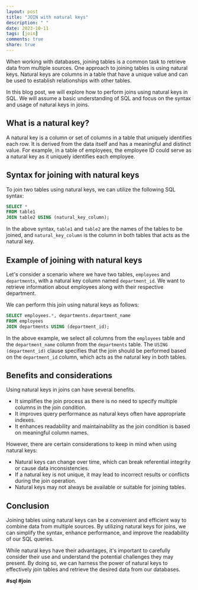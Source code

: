 ```yaml
---
layout: post
title: "JOIN with natural keys"
description: " "
date: 2023-10-11
tags: [join]
comments: true
share: true
---
```


When working with databases, joining tables is a common task to retrieve data from multiple sources. One approach to joining tables is using natural keys. Natural keys are columns in a table that have a unique value and can be used to establish relationships with other tables.

In this blog post, we will explore how to perform joins using natural keys in SQL. We will assume a basic understanding of SQL and focus on the syntax and usage of natural keys in joins.

## What is a natural key?

A natural key is a column or set of columns in a table that uniquely identifies each row. It is derived from the data itself and has a meaningful and distinct value. For example, in a table of employees, the employee ID could serve as a natural key as it uniquely identifies each employee.

## Syntax for joining with natural keys

To join two tables using natural keys, we can utilize the following SQL syntax:

```sql
SELECT *
FROM table1
JOIN table2 USING (natural_key_column);
```

In the above syntax, `table1` and `table2` are the names of the tables to be joined, and `natural_key_column` is the column in both tables that acts as the natural key.

## Example of joining with natural keys

Let's consider a scenario where we have two tables, `employees` and `departments`, with a natural key column named `department_id`. We want to retrieve information about employees along with their respective department.

We can perform this join using natural keys as follows:

```sql
SELECT employees.*, departments.department_name
FROM employees
JOIN departments USING (department_id);
```

In the above example, we select all columns from the `employees` table and the `department_name` column from the `departments` table. The `USING (department_id)` clause specifies that the join should be performed based on the `department_id` column, which acts as the natural key in both tables.

## Benefits and considerations

Using natural keys in joins can have several benefits. 

- It simplifies the join process as there is no need to specify multiple columns in the join condition.
- It improves query performance as natural keys often have appropriate indexes.
- It enhances readability and maintainability as the join condition is based on meaningful column names.

However, there are certain considerations to keep in mind when using natural keys:

- Natural keys can change over time, which can break referential integrity or cause data inconsistencies.
- If a natural key is not unique, it may lead to incorrect results or conflicts during the join operation.
- Natural keys may not always be available or suitable for joining tables.

## Conclusion

Joining tables using natural keys can be a convenient and efficient way to combine data from multiple sources. By utilizing natural keys for joins, we can simplify the syntax, enhance performance, and improve the readability of our SQL queries.

While natural keys have their advantages, it's important to carefully consider their use and understand the potential challenges they may present. By doing so, we can harness the power of natural keys to effectively join tables and retrieve the desired data from our databases.

**#sql #join**